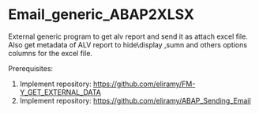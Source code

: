 # Email_generic_ABAP2XLSX
External generic program to get alv report and send it as attach excel file.
Also get metadata of ALV report to hide\display ,sumn and others options columns for the excel file. 

Prerequisites:

1) Implement repository: https://github.com/eliramy/FM-Y_GET_EXTERNAL_DATA
2) Implement repository: https://github.com/eliramy/ABAP_Sending_Email

